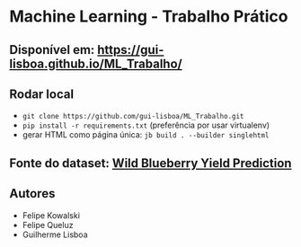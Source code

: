 # Machine Learning - Trabalho Prático

## Disponível em: <https://gui-lisboa.github.io/ML_Trabalho/>

## Rodar local

- ```git clone https://github.com/gui-lisboa/ML_Trabalho.git```
- ```pip install -r requirements.txt``` (preferência por usar virtualenv)
- gerar HTML como página única: ```jb build . --builder singlehtml```

## Fonte do dataset: [Wild Blueberry Yield Prediction](https://www.kaggle.com/datasets/saurabhshahane/wild-blueberry-yield-prediction)

## Autores

- Felipe Kowalski
- Felipe Queluz
- Guilherme Lisboa
